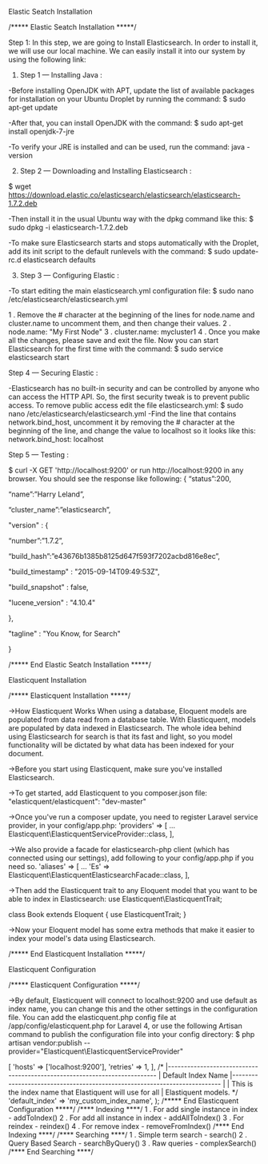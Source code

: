Elastic Seatch Installation

/***** Elastic Seatch Installation *****/

Step 1:
In this step, we are going to Install Elasticsearch. In order to install it, we will use our local machine. We can easily install it into our system by using the following link:


1) Step 1 — Installing Java :

-Before installing OpenJDK with APT, update the list of available packages for installation on your Ubuntu Droplet by running the command:
$ sudo apt-get update

-After that, you can install OpenJDK with the command:
$ sudo apt-get install openjdk-7-jre

-To verify your JRE is installed and can be used, run the command:
java -version


2) Step 2 — Downloading and Installing Elasticsearch :

$ wget https://download.elastic.co/elasticsearch/elasticsearch/elasticsearch-1.7.2.deb

-Then install it in the usual Ubuntu way with the dpkg command like this:
$ sudo dpkg -i elasticsearch-1.7.2.deb

-To make sure Elasticsearch starts and stops automatically with the Droplet, add its init script to the default runlevels with the command:
$ sudo update-rc.d elasticsearch defaults


3) Step 3 — Configuring Elastic :

-To start editing the main elasticsearch.yml configuration file:
$ sudo nano /etc/elasticsearch/elasticsearch.yml

1 . Remove the # character at the beginning of the lines for node.name and cluster.name to uncomment them, and then change their values.
2 . node.name: "My First Node"
3 . cluster.name: mycluster1
4 . Once you make all the changes, please save and exit the file. Now you can start Elasticsearch for the first time with the command:
$ sudo service elasticsearch start


Step 4 — Securing Elastic :

-Elasticsearch has no built-in security and can be controlled by anyone who can access the HTTP API. So, the first security tweak is to prevent public access. To remove public access edit the file elasticsearch.yml:
$ sudo nano /etc/elasticsearch/elasticsearch.yml
-Find the line that contains network.bind_host, uncomment it by removing the # character at the beginning of the line, and change the value to localhost so it looks like this:
network.bind_host: localhost


Step 5 — Testing :

$ curl -X GET 'http://localhost:9200' or run http://localhost:9200 in any browser.
You should see the response like following:
{
“status”:200,

“name”:”Harry Leland”,

“cluster_name”:”elasticsearch”,

"version" : {

“number”:”1.7.2”,

“build_hash”:”e43676b1385b8125d647f593f7202acbd816e8ec”,

"build_timestamp" : "2015-09-14T09:49:53Z",

"build_snapshot" : false,

"lucene_version" : "4.10.4"

},

"tagline" : "You Know, for Search"

}


/***** End Elastic Seatch Installation *****/

Elasticquent Installation

/***** Elasticquent Installation *****/



->How Elasticquent Works
When using a database, Eloquent models are populated from data read from a database table. With Elasticquent, models are populated by data indexed in Elasticsearch. The whole idea behind using Elasticsearch for search is that its fast and light, so you model functionality will be dictated by what data has been indexed for your document.

->Before you start using Elasticquent, make sure you've installed Elasticsearch.

->To get started, add Elasticquent to you composer.json file:
"elasticquent/elasticquent": "dev-master"

->Once you've run a composer update, you need to register Laravel service provider, in your config/app.php:
'providers' => [
...
Elasticquent\ElasticquentServiceProvider::class,
],

->We also provide a facade for elasticsearch-php client (which has connected using our settings), add following to your config/app.php if you need so.
'aliases' => [
...
'Es' => Elasticquent\ElasticquentElasticsearchFacade::class,
],

->Then add the Elasticquent trait to any Eloquent model that you want to be able to index in Elasticsearch:
use Elasticquent\ElasticquentTrait;

class Book extends Eloquent
{
    use ElasticquentTrait;
}

->Now your Eloquent model has some extra methods that make it easier to index your model's data using Elasticsearch.

/***** End Elasticquent Installation *****/


Elasticquent Configuration

/***** Elasticquent Configuration *****/

->By default, Elasticquent will connect to localhost:9200 and use default as index name, you can change this and the other settings in the configuration file. You can add the elasticquent.php config file at /app/config/elasticquent.php for Laravel 4, or use the following Artisan command to publish the configuration file into your config directory:
$ php artisan vendor:publish --provider="Elasticquent\ElasticquentServiceProvider"

<?php
return array(
    /*
    |--------------------------------------------------------------------------
    | Custom Elasticsearch Client Configuration
    |--------------------------------------------------------------------------
    |
    | This array will be passed to the Elasticsearch client.
    | See configuration options here:
    |
    | http://www.elasticsearch.org/guide/en/elasticsearch/client/php-api/current/_configuration.html
    */

    'config' => [
        'hosts'     => ['localhost:9200'],
        'retries'   => 1,
    ],

    /*
    |--------------------------------------------------------------------------
    | Default Index Name
    |--------------------------------------------------------------------------
    |
    | This is the index name that Elastiquent will use for all
    | Elastiquent models.
    */

    'default_index' => 'my_custom_index_name',
);

/***** End Elasticquent Configuration *****/

/**** Indexing ****/

1 . For add single instance in index - 

addToIndex()

2 . For add all instance in index - 

addAllToIndex()

3 . For reindex - 

reindex()

4 . For remove index - 

removeFromIndex()

/**** End Indexing ****/


/**** Searching ****/

1 . Simple term search - 

search()

2 . Query Based Search - 

searchByQuery()

3 . Raw queries - 

complexSearch()

/**** End Searching ****/